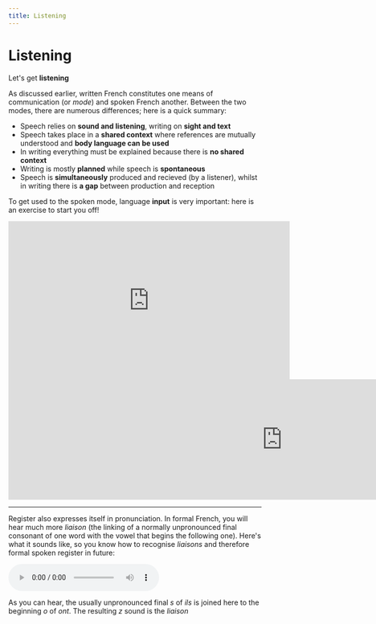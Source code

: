 ```yaml
---
title: Listening
---
```


<h1>Listening</h1>
<p>Let's get <strong>listening</strong></p>

<p>As discussed earlier, written French constitutes one means of communication (or <i>mode</i>) and spoken French another. Between the two modes, there are numerous differences; here is a quick summary: </p>
<ul>
  <li>Speech relies on <strong>sound and listening</strong>, writing on <strong>sight and text</strong></li>
  <li>Speech takes place in a <strong>shared context</strong> where references are mutually understood and <strong>body language can be used</strong></li>
  <li>In writing everything must be explained because there is <strong>no shared context</strong></li>
  <li>Writing is mostly <strong>planned</strong> while speech is <strong>spontaneous</strong></li>
  <li>Speech is <strong>simultaneously</strong> produced and recieved (by a listener), whilst in writing there is <strong>a gap</strong> between production and reception</li>
</ul>

<p>To get used to the spoken mode, language <strong>input</strong> is very important: here is an exercise to start you off!</p>
<iframe width="560" height="315" src="https://www.youtube.com/embed/PpYjB0Jxt5s" title="YouTube video player" frameborder="0" allow="accelerometer; autoplay; clipboard-write; encrypted-media; gyroscope; picture-in-picture" allowfullscreen></iframe>
<iframe src="https://h5p.org/h5p/embed/1240658" width="1090" height="240" frameborder="0" allowfullscreen="allowfullscreen" allow="geolocation *; microphone *; camera *; midi *; encrypted-media *" title="Fill in the blanks! (Phone call)"></iframe><script src="https://h5p.org/sites/all/modules/h5p/library/js/h5p-resizer.js" charset="UTF-8"></script>

<hr>
<p>Register also expresses itself in pronunciation. In formal French, you will hear much more <i>liaison</i> (the linking of a normally unpronounced final consonant of one word with the vowel that begins the following one). Here's what it sounds like, so you know how to recognise <i>liaisons</i> and therefore formal spoken register in future:</p>
<audio controls>
  <source src="https://github.com/ollyfafu/SML5202-2021-Final/main/audio/pronunciation_fr_ils_ont.mp3" type="audio/mpeg">
  Your browser does not support the audio tag.
</audio>
<p>As you can hear, the usually unpronounced final <i>s</i> of <i>ils</i> is joined here to the beginning <i>o</i> of <i>ont</i>. The resulting <i>z</i> sound is the <i>liaison</i></p>
